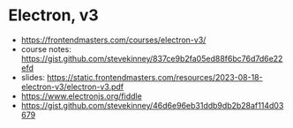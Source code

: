 # Electron, v3

* <https://frontendmasters.com/courses/electron-v3/>
* course notes: <https://gist.github.com/stevekinney/837ce9b2fa05ed88f6bc76d7d6e22efd>
* slides: <https://static.frontendmasters.com/resources/2023-08-18-electron-v3/electron-v3.pdf>
* <https://www.electronjs.org/fiddle>
* <https://gist.github.com/stevekinney/46d6e96eb31ddb9db2b28af114d03679>